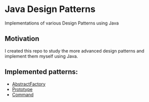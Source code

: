 # Java Design Patterns
Implementations of various Design Patterns using Java  
## Motivation
I created this repo to study the more advanced design patterns and implement them myself using Java.
## Implemented patterns:
- [AbstractFactory](https://github.com/janyousssef/java-design-patterns/tree/main/src/main/java/com/jan/abstractfactory)
- [Prototype](https://github.com/janyousssef/java-design-patterns/tree/main/src/main/java/com/jan/prototype)
- [Command](https://github.com/janyousssef/java-design-patterns/tree/main/src/main/java/com/jan/command)
